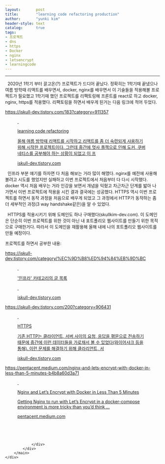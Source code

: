 ```yaml
---
layout:       post
title:        "learning code refactoring production"
author:       "yunki kim"
header-style: text
catalog:      true
tags: 
- 프로젝트
- dns
- https
- Docker
- nginx
- letsencrypt
- learningcode
---
```


<head></head>
<body id="tt-body-page" class="">
<div id="wrap" class="wrap-right">
    <div id="container">
        <main class="main ">
            <div class="area-main">
                <div class="area-view">
                    <div class="article-header"></div>
                    <hr>
                    <div class="article-view">
                        <div class="contents_style">
                            <p data-ke-size="size16">&nbsp; 2020년 1학기 부터 끌고온(?) 프로젝트가 드디어 끝났다. 정확히는 1학기때 끝냈으나 여름 방학때 리액트를 배우면서, docker, nginx를 배우면서 이 기술들을 적용해볼 프로젝트가 필요했고 1학기때 했던 프로젝트를 리팩토링해 프론트를 react로 하고 docker, nginx, https를 적용했다. 리팩토링을 하면서 배우게 된거는 다음 링크에 적어 두었다.</p>
<p data-ke-size="size16"><a href="https://iskull-dev.tistory.com/183?category=911357">https://iskull-dev.tistory.com/183?category=911357</a>&nbsp;</p>
<figure id="og_1635751149762" contenteditable="false" data-ke-type="opengraph" data-ke-align="alignCenter" data-og-type="article" data-og-title="learning code refactoring" data-og-description="올해 여름 방학때 리액트를 시작하고 리액트를 좀 더 숙련되게 사용하기 위해 시작한 프로젝트이다. 그런데 중간에 멋사 플잭으로 인해 도커, 쿠버네티스를 공부해야 하는 상황이 되었고 이 프" data-og-host="iskull-dev.tistory.com" data-og-source-url="https://iskull-dev.tistory.com/183?category=911357" data-og-url="https://iskull-dev.tistory.com/183" data-og-image="https://scrap.kakaocdn.net/dn/XAs9a/hyMaVED1Uq/7C8wQKLZPbc4jAQ9Ru8JQk/img.png?width=800&amp;height=800&amp;face=0_0_800_800,https://scrap.kakaocdn.net/dn/cPCTOR/hyMaY9cNdV/6LnufHPiktpoIpugtblQw0/img.png?width=800&amp;height=800&amp;face=0_0_800_800,https://scrap.kakaocdn.net/dn/rr6UK/hyMaZ1kmzk/1KGy7emvB88vjTOupcQdO0/img.png?width=264&amp;height=200&amp;face=0_0_264_200"><a href="https://iskull-dev.tistory.com/183?category=911357" target="_blank" rel="noopener" data-source-url="https://iskull-dev.tistory.com/183?category=911357">
<div class="og-image" style="background-image: url('https://scrap.kakaocdn.net/dn/XAs9a/hyMaVED1Uq/7C8wQKLZPbc4jAQ9Ru8JQk/img.png?width=800&amp;height=800&amp;face=0_0_800_800,https://scrap.kakaocdn.net/dn/cPCTOR/hyMaY9cNdV/6LnufHPiktpoIpugtblQw0/img.png?width=800&amp;height=800&amp;face=0_0_800_800,https://scrap.kakaocdn.net/dn/rr6UK/hyMaZ1kmzk/1KGy7emvB88vjTOupcQdO0/img.png?width=264&amp;height=200&amp;face=0_0_264_200');">&nbsp;</div>
<div class="og-text">
<p class="og-title" data-ke-size="size16">learning code refactoring</p>
<p class="og-desc" data-ke-size="size16">올해 여름 방학때 리액트를 시작하고 리액트를 좀 더 숙련되게 사용하기 위해 시작한 프로젝트이다. 그런데 중간에 멋사 플잭으로 인해 도커, 쿠버네티스를 공부해야 하는 상황이 되었고 이 프</p>
<p class="og-host" data-ke-size="size16">iskull-dev.tistory.com</p>
</div>
</a></figure>
<p data-ke-size="size16">&nbsp; 인프라 부분 얘기를 하자면 다 처음 해보는 거라 많이 해맸다. nginx를 예전에 사용해 볼려고 시도를 했었지만 실패하고 이번 프로젝트에서 처음부터 다 다시 시작했다. docker 역시 처음 배우는 거라 인강을 보면서 개념을 익혔고 차근차근 단계를 밟아 나가면서 이번 프로젝트에 적용을 시킨 결과 결국에는 성공했다. HTTPS 역시 이번 프로젝트를 하면서 동작 과정을 처음으로 배우게 되었고 그 과정에서 HTTP가 동작하는 좀 더 세부적인 과정(3 way handshake같은)을 알 수 있었다.</p>
<p data-ke-size="size16">&nbsp; HTTPS를 적용시키기 위해 도메인도 하나 구매했다(skullkim-dev.com). 이 도메인은 단순히 이번 프로젝트를 위한 것이 아닌 내 포트폴리오 웹사이트를 만들기 위한 목적으로 구매한거다. 따라서 이 도메인을 재활용해 올해 내에 나의 포트폴리오 웹사이트를 만들 예정이다.&nbsp;</p>
<p data-ke-size="size16">프로젝트를 하면서 공부한 내용:</p>
<p data-ke-size="size16"><a href="https://iskull-dev.tistory.com/category/%EC%9D%B8%ED%94%84%EB%9D%BC" target="_blank" rel="noopener">https://iskull-dev.tistory.com/category/%EC%9D%B8%ED%94%84%EB%9D%BC</a></p>
<figure id="og_1635751499004" contenteditable="false" data-ke-type="opengraph" data-ke-align="alignCenter" data-og-type="website" data-og-title="'인프라' 카테고리의 글 목록" data-og-description=" " data-og-host="iskull-dev.tistory.com" data-og-source-url="https://iskull-dev.tistory.com/category/%EC%9D%B8%ED%94%84%EB%9D%BC" data-og-url="https://iskull-dev.tistory.com/category/%EC%9D%B8%ED%94%84%EB%9D%BC" data-og-image="https://scrap.kakaocdn.net/dn/uIU0a/hyMaYg4PUx/ob3UczmpffEfyPKJtDnAEk/img.jpg?width=750&amp;height=734&amp;face=0_0_750_734,https://scrap.kakaocdn.net/dn/1enCt/hyMaZmK8Fr/VsaB2lIVu0Stt5WeIguKO1/img.jpg?width=750&amp;height=734&amp;face=0_0_750_734,https://scrap.kakaocdn.net/dn/dVPb3d/hyMaZNODFF/hyvXxuPTv0ie1qgpw0HQ4K/img.png?width=264&amp;height=200&amp;face=0_0_264_200"><a href="https://iskull-dev.tistory.com/category/%EC%9D%B8%ED%94%84%EB%9D%BC" target="_blank" rel="noopener" data-source-url="https://iskull-dev.tistory.com/category/%EC%9D%B8%ED%94%84%EB%9D%BC">
<div class="og-image" style="background-image: url('https://scrap.kakaocdn.net/dn/uIU0a/hyMaYg4PUx/ob3UczmpffEfyPKJtDnAEk/img.jpg?width=750&amp;height=734&amp;face=0_0_750_734,https://scrap.kakaocdn.net/dn/1enCt/hyMaZmK8Fr/VsaB2lIVu0Stt5WeIguKO1/img.jpg?width=750&amp;height=734&amp;face=0_0_750_734,https://scrap.kakaocdn.net/dn/dVPb3d/hyMaZNODFF/hyvXxuPTv0ie1qgpw0HQ4K/img.png?width=264&amp;height=200&amp;face=0_0_264_200');">&nbsp;</div>
<div class="og-text">
<p class="og-title" data-ke-size="size16">'인프라' 카테고리의 글 목록</p>
<p class="og-desc" data-ke-size="size16">&nbsp;</p>
<p class="og-host" data-ke-size="size16">iskull-dev.tistory.com</p>
</div>
</a></figure>
<p data-ke-size="size16"><a href="https://iskull-dev.tistory.com/200?category=906431">https://iskull-dev.tistory.com/200?category=906431</a>&nbsp;</p>
<figure id="og_1635751514910" contenteditable="false" data-ke-type="opengraph" data-ke-align="alignCenter" data-og-type="article" data-og-title="HTTPS" data-og-description="기존 HTTP는 클라이언트, 서버 사이의 요청, 응답을 평문으로 전송하기 때문에 중간에 이런 데이터들을 가로채서 볼 수 있었다(와이어샤크 등을 통해). 이런 문제를 해결하기 위해 클라리언트, 서" data-og-host="iskull-dev.tistory.com" data-og-source-url="https://iskull-dev.tistory.com/200?category=906431" data-og-url="https://iskull-dev.tistory.com/200" data-og-image="https://scrap.kakaocdn.net/dn/dYyM9f/hyMa5UNXo6/JQKUunkv6SN9h1Bcfko3Ak/img.png?width=361&amp;height=170&amp;face=0_0_361_170,https://scrap.kakaocdn.net/dn/AIwLD/hyMa1EQm0d/t950AlyOfJ0l6pQQjWSJd1/img.png?width=361&amp;height=170&amp;face=0_0_361_170,https://scrap.kakaocdn.net/dn/cNHWRn/hyMa0MI4mV/juZ1eRSYERlddBS82OwxVK/img.png?width=1358&amp;height=1288&amp;face=0_0_1358_1288"><a href="https://iskull-dev.tistory.com/200?category=906431" target="_blank" rel="noopener" data-source-url="https://iskull-dev.tistory.com/200?category=906431">
<div class="og-image" style="background-image: url('https://scrap.kakaocdn.net/dn/dYyM9f/hyMa5UNXo6/JQKUunkv6SN9h1Bcfko3Ak/img.png?width=361&amp;height=170&amp;face=0_0_361_170,https://scrap.kakaocdn.net/dn/AIwLD/hyMa1EQm0d/t950AlyOfJ0l6pQQjWSJd1/img.png?width=361&amp;height=170&amp;face=0_0_361_170,https://scrap.kakaocdn.net/dn/cNHWRn/hyMa0MI4mV/juZ1eRSYERlddBS82OwxVK/img.png?width=1358&amp;height=1288&amp;face=0_0_1358_1288');">&nbsp;</div>
<div class="og-text">
<p class="og-title" data-ke-size="size16">HTTPS</p>
<p class="og-desc" data-ke-size="size16">기존 HTTP는 클라이언트, 서버 사이의 요청, 응답을 평문으로 전송하기 때문에 중간에 이런 데이터들을 가로채서 볼 수 있었다(와이어샤크 등을 통해). 이런 문제를 해결하기 위해 클라리언트, 서</p>
<p class="og-host" data-ke-size="size16">iskull-dev.tistory.com</p>
</div>
</a></figure>
<p data-ke-size="size16"><a href="https://pentacent.medium.com/nginx-and-lets-encrypt-with-docker-in-less-than-5-minutes-b4b8a60d3a71" target="_blank" rel="noopener">https://pentacent.medium.com/nginx-and-lets-encrypt-with-docker-in-less-than-5-minutes-b4b8a60d3a71</a></p>
<figure id="og_1635751524360" contenteditable="false" data-ke-type="opengraph" data-ke-align="alignCenter" data-og-type="article" data-og-title="Nginx and Let’s Encrypt with Docker in Less Than 5 Minutes" data-og-description="Getting Nginx to run with Let’s Encrypt in a docker-compose environment is more tricky than you’d think&nbsp;…" data-og-host="pentacent.medium.com" data-og-source-url="https://pentacent.medium.com/nginx-and-lets-encrypt-with-docker-in-less-than-5-minutes-b4b8a60d3a71" data-og-url="https://pentacent.medium.com/nginx-and-lets-encrypt-with-docker-in-less-than-5-minutes-b4b8a60d3a71" data-og-image="https://scrap.kakaocdn.net/dn/1Zn2A/hyMa758Xk7/O6JwwKa0qiy0foh33YDGj1/img.jpg?width=1200&amp;height=675&amp;face=0_0_1200_675,https://scrap.kakaocdn.net/dn/ss7hU/hyMa7ZmTZL/FLv7RbRFys2ssMakr94rO1/img.jpg?width=2000&amp;height=1125&amp;face=0_0_2000_1125"><a href="https://pentacent.medium.com/nginx-and-lets-encrypt-with-docker-in-less-than-5-minutes-b4b8a60d3a71" target="_blank" rel="noopener" data-source-url="https://pentacent.medium.com/nginx-and-lets-encrypt-with-docker-in-less-than-5-minutes-b4b8a60d3a71">
<div class="og-image" style="background-image: url('https://scrap.kakaocdn.net/dn/1Zn2A/hyMa758Xk7/O6JwwKa0qiy0foh33YDGj1/img.jpg?width=1200&amp;height=675&amp;face=0_0_1200_675,https://scrap.kakaocdn.net/dn/ss7hU/hyMa7ZmTZL/FLv7RbRFys2ssMakr94rO1/img.jpg?width=2000&amp;height=1125&amp;face=0_0_2000_1125');">&nbsp;</div>
<div class="og-text">
<p class="og-title" data-ke-size="size16">Nginx and Let’s Encrypt with Docker in Less Than 5 Minutes</p>
<p class="og-desc" data-ke-size="size16">Getting Nginx to run with Let’s Encrypt in a docker-compose environment is more tricky than you’d think&nbsp;…</p>
<p class="og-host" data-ke-size="size16">pentacent.medium.com</p>
</div>
</a></figure>
<p data-ke-size="size16">&nbsp;</p>
                        </div>
                        <br>
                        <div class="tags"></div>
                    </div>
                    
                </div>
            </div>
        </main>
    </div>
</div>


</body>